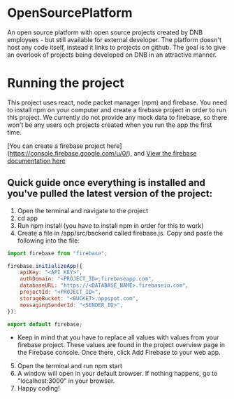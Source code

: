 # OpenSourcePlatform

An open source platform with open source projects created by DNB employees - but still available for external developer. The platform doesn't host any code itself, instead it links to projects on github. The goal is to give an overlook of projects being developed on DNB in an attractive manner.  

# Running the project
This project uses react, node packet manager (npm) and firebase. You need to install npm on your computer and create a firebase project in order to run this project. We currently do not provide any mock data to firebase, so there won't be any users och projects created when you run the app the first time.

[You can create a firebase project here] (https://console.firebase.google.com/u/0/), and [View the firebase documentation here](https://firebase.google.com/docs/guides/)

## Quick guide once everything is installed and you've pulled the latest version of the project:
1. Open the terminal and navigate to the project
2. cd app
3. Run npm install (you have to install npm in order for this to work)
4. Create a file in /app/src/backend called firebase.js. Copy and paste the following into the file:
```javascript
import firebase from "firebase";

firebase.initializeApp({
    apiKey: "<API_KEY>",
    authDomain: "<PROJECT_ID>.firebaseapp.com",
    databaseURL: "https://<DATABASE_NAME>.firebaseio.com",
    projectId: "<PROJECT_ID>",
    storageBucket: "<BUCKET>.appspot.com",
    messagingSenderId: "<SENDER_ID>",
});

export default firebase;
```

* Keep in mind that you have to replace all values with values from your firebase project. These values are found in the project overview page in the Firebase console. Once there, click Add Firebase to your web app.

5. Open the terminal and run npm start
6. A window will open in your default browser. If nothing happens, go to "localhost:3000" in your browser.
7. Happy coding!



